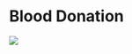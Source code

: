 # Blood Donation
<img src="https://api.travis-ci.com/GangOfFourBloodDonation/blood-donation.svg?branch=master" />
